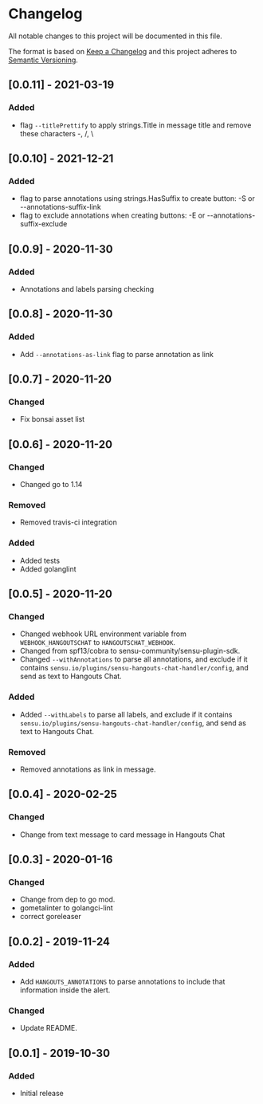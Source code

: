 # Changelog

All notable changes to this project will be documented in this file.

The format is based on [Keep a Changelog](http://keepachangelog.com/en/1.0.0/)
and this project adheres to [Semantic
Versioning](http://semver.org/spec/v2.0.0.html).

## [0.0.11] - 2021-03-19
### Added
- flag `--titlePrettify` to apply strings.Title in message title and remove these characters -, /, \

## [0.0.10] - 2021-12-21
### Added
- flag to parse annotations using strings.HasSuffix to create button: -S or --annotations-suffix-link
- flag to exclude annotations when creating buttons: -E or --annotations-suffix-exclude

## [0.0.9] - 2020-11-30
### Added
- Annotations and labels parsing checking

## [0.0.8] - 2020-11-30
### Added
- Add `--annotations-as-link` flag to parse annotation as link

## [0.0.7] - 2020-11-20
### Changed
- Fix bonsai asset list


## [0.0.6] - 2020-11-20
### Changed
- Changed go to 1.14

### Removed
- Removed travis-ci integration

### Added
- Added tests
- Added golanglint


## [0.0.5] - 2020-11-20
### Changed
- Changed webhook URL environment variable from `WEBHOOK_HANGOUTSCHAT` to `HANGOUTSCHAT_WEBHOOK`.
- Changed from spf13/cobra to sensu-community/sensu-plugin-sdk. 
- Changed `--withAnnotations` to parse all annotations, and exclude if it contains `sensu.io/plugins/sensu-hangouts-chat-handler/config`, and send as text to Hangouts Chat. 

### Added
- Added `--withLabels` to parse all labels, and exclude if it contains `sensu.io/plugins/sensu-hangouts-chat-handler/config`, and send as text to Hangouts Chat.

### Removed 
- Removed annotations as link in message.

## [0.0.4] - 2020-02-25
### Changed
- Change from text message to card message in Hangouts Chat

## [0.0.3] - 2020-01-16
### Changed
- Change from dep to go mod.
- gometalinter to golangci-lint
- correct goreleaser

## [0.0.2] - 2019-11-24
### Added
- Add `HANGOUTS_ANNOTATIONS` to parse annotations to include that information inside the alert.
### Changed
- Update README.


## [0.0.1] - 2019-10-30

### Added
- Initial release